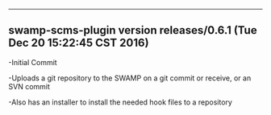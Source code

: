------------------------
swamp-scms-plugin version releases/0.6.1 (Tue Dec 20 15:22:45 CST 2016)
------------------------
-Initial Commit

-Uploads a git repository to the SWAMP on a git commit or receive, or an SVN commit

-Also has an installer to install the needed hook files to a repository
